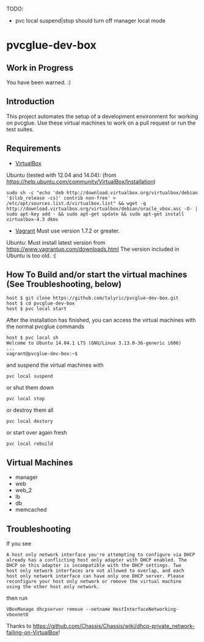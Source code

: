 TODO:

* pvc local suspend|stop should turn off manager local mode


# pvcglue-dev-box

## Work in Progress

You have been warned.  :)

## Introduction

This project automates the setup of a development environment for working on pvcglue. Use these virtual machines to work on a pull request or run the test suites.

## Requirements

* [VirtualBox](https://www.virtualbox.org)

Ubuntu (tested with 12.04 and 14.04):  (from https://help.ubuntu.com/community/VirtualBox/Installation)

    sudo sh -c "echo 'deb http://download.virtualbox.org/virtualbox/debian '$(lsb_release -cs)' contrib non-free' > /etc/apt/sources.list.d/virtualbox.list" && wget -q http://download.virtualbox.org/virtualbox/debian/oracle_vbox.asc -O- | sudo apt-key add - && sudo apt-get update && sudo apt-get install virtualbox-4.3 dkms

* [Vagrant](http://vagrantup.com)  Must use version 1.7.2 or greater.
 
Ubuntu:  Must install latest version from https://www.vagrantup.com/downloads.html  The version included in Ubuntu is too old.  :(

## How To Build and/or start the virtual machines (See Troubleshooting, below)

    host $ git clone https://github.com/talyric/pvcglue-dev-box.git
    host $ cd pvcglue-dev-box
    host $ pvc local start

After the installation has finished, you can access the virtual machines with the normal pvcglue commands

    host $ pvc local sh
    Welcome to Ubuntu 14.04.1 LTS (GNU/Linux 3.13.0-36-generic i686)
    ...
    vagrant@pvcglue-dev-box:~$

and suspend the virtual machines with

    pvc local suspend
    
or shut them down

    pvc local stop
    
or destroy them all

    pvc local destory
    
or start over again fresh

    pvc local rebuild
   

## Virtual Machines

* manager
* web
* web_2
* lb
* db
* memcached
 
## Troubleshooting

If you see

    A host only network interface you're attempting to configure via DHCP
    already has a conflicting host only adapter with DHCP enabled. The
    DHCP on this adapter is incompatible with the DHCP settings. Two
    host only network interfaces are not allowed to overlap, and each
    host only network interface can have only one DHCP server. Please
    reconfigure your host only network or remove the virtual machine
    using the other host only network.

then run

    VBoxManage dhcpserver remove --netname HostInterfaceNetworking-vboxnet0
    
Thanks to https://github.com/Chassis/Chassis/wiki/dhcp-private_network-failing-on-VirtualBox!
